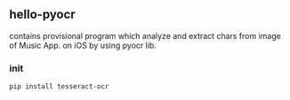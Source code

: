 ## hello-pyocr
contains provisional program which analyze and extract chars from image of Music App. on iOS by using pyocr lib.

### init
```
pip install tesseract-ocr
```
